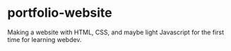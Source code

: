 # portfolio-website
 Making a website with HTML, CSS, and maybe light Javascript for the first time for learning webdev.

